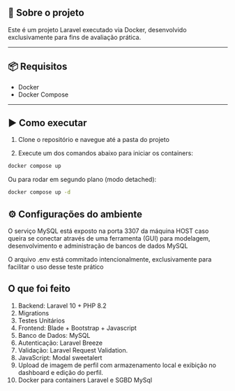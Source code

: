 ## 🚀 Sobre o projeto

Este é um projeto Laravel executado via Docker, desenvolvido exclusivamente para fins de avaliação prática.

---

## 📦 Requisitos

- Docker
- Docker Compose

---

## ▶️ Como executar

1. Clone o repositório e navegue até a pasta do projeto

2. Execute um dos comandos abaixo para iniciar os containers:

```bash
docker compose up
```
Ou para rodar em segundo plano (modo detached):

```bash
docker compose up -d
```


## ⚙️ Configurações do ambiente
O serviço MySQL está exposto na porta 3307 da máquina HOST caso queira se conectar através de uma ferramenta (GUI) para modelagem, desenvolvimento e administração de bancos de dados MySQL

O arquivo .env está commitado intencionalmente, exclusivamente para facilitar o uso desse teste prático

## O que foi feito
1. Backend: Laravel 10 + PHP 8.2
2. Migrations
3. Testes Unitários
4. Frontend: Blade + Bootstrap + Javascript
5. Banco de Dados: MySQL
6. Autenticação: Laravel Breeze
7. Validação: Laravel Request Validation.
8. JavaScript: Modal sweetalert
9. Upload de imagem de perfil com armazenamento local e exibição no dashboard e edição do perfil.
10. Docker para containers Laravel e SGBD MySql
